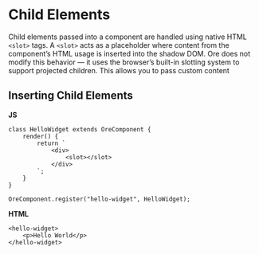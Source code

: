 # Child Elements

Child elements passed into a component are handled using native HTML `<slot>` tags. A `<slot>` acts as a placeholder where content from the component’s HTML usage is inserted into the shadow DOM. Ore does not modify this behavior — it uses the browser’s built-in slotting system to support projected children. This allows you to pass custom content 


 ## Inserting Child Elements

**JS**

    class HelloWidget extends OreComponent {
        render() {
            return `
                <div>
                    <slot></slot>
                </div>
            `;
        }
    }

    OreComponent.register("hello-widget", HelloWidget);

**HTML**

    <hello-widget>
        <p>Hello World</p>
    </hello-widget>
